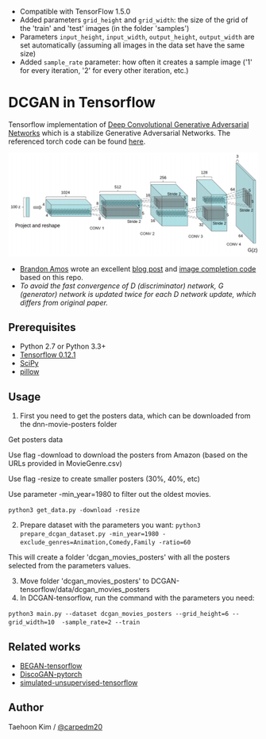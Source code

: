 
* Compatible with TensorFlow 1.5.0
* Added parameters `grid_height` and `grid_width`: the size of the grid of the 'train' and 'test' images (in the folder 'samples')
* Parameters `input_height`, `input_width`, `output_height`, `output_width` are set automatically 
(assuming all images in the data set have the same size)
* Added `sample_rate` parameter: how often it creates a sample image ('1' for every iteration, '2' for every other iteration, etc.)

# DCGAN in Tensorflow

Tensorflow implementation of [Deep Convolutional Generative Adversarial Networks](http://arxiv.org/abs/1511.06434) which is a stabilize Generative Adversarial Networks. The referenced torch code can be found [here](https://github.com/soumith/dcgan.torch).

![alt tag](DCGAN.png)

* [Brandon Amos](http://bamos.github.io/) wrote an excellent [blog post](http://bamos.github.io/2016/08/09/deep-completion/) and [image completion code](https://github.com/bamos/dcgan-completion.tensorflow) based on this repo.
* *To avoid the fast convergence of D (discriminator) network, G (generator) network is updated twice for each D network update, which differs from original paper.*




## Prerequisites

- Python 2.7 or Python 3.3+
- [Tensorflow 0.12.1](https://github.com/tensorflow/tensorflow/tree/r0.12)
- [SciPy](http://www.scipy.org/install.html)
- [pillow](https://github.com/python-pillow/Pillow)



## Usage

1. First you need to get the posters data, which can be downloaded from the dnn-movie-posters folder

Get posters data

Use flag -download to download the posters from Amazon (based on the URLs provided in MovieGenre.csv)

Use flag -resize to create smaller posters (30%, 40%, etc)

Use parameter -min_year=1980 to filter out the oldest movies.

`python3 get_data.py -download -resize`

2. Prepare dataset with the parameters you want:
`python3 prepare_dcgan_dataset.py -min_year=1980 -exclude_genres=Animation,Comedy,Family -ratio=60`

This will create a folder 'dcgan_movies_posters' with all the posters selected from the parameters values.


3. Move folder 'dcgan_movies_posters' to DCGAN-tensorflow/data/dcgan_movies_posters
4. In DCGAN-tensorflow, run the command with the parameters you need:

`python3 main.py --dataset dcgan_movies_posters --grid_height=6 --grid_width=10  -sample_rate=2 --train`


## Related works

- [BEGAN-tensorflow](https://github.com/carpedm20/BEGAN-tensorflow)
- [DiscoGAN-pytorch](https://github.com/carpedm20/DiscoGAN-pytorch)
- [simulated-unsupervised-tensorflow](https://github.com/carpedm20/simulated-unsupervised-tensorflow)


## Author

Taehoon Kim / [@carpedm20](http://carpedm20.github.io/)
